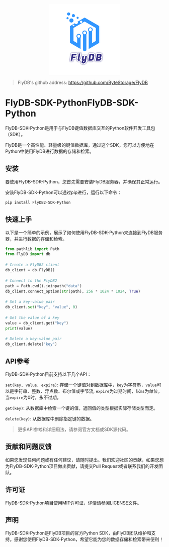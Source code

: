 <img src="./assets/FlyDB-logo.png" alt="FlyDB-logo" style="display: block; margin: 0 auto; width: 45%;" />

>FlyDB's github address: https://github.com/ByteStorage/FlyDB
> 

# FlyDB-SDK-PythonFlyDB-SDK-Python

FlyDB-SDK-Python是用于与FlyDB键值数据库交互的Python软件开发工具包（SDK）。

FlyDB是一个高性能、轻量级的键值数据库，通过这个SDK，您可以方便地在Python中使用FlyDB进行数据的存储和检索。

## 安装

要使用FlyDB-SDK-Python，您首先需要安装FlyDB服务器，并确保其正常运行。

安装FlyDB-SDK-Python可以通过pip进行，运行以下命令：

```bash
pip install FlyDB2-SDK-Python
```

## 快速上手

以下是一个简单的示例，展示了如何使用FlyDB-SDK-Python来连接到FlyDB服务器，并进行数据的存储和检索。

```python
from pathlib import Path
from FlyDB import db

# Create a FlyDB2 client
db_client = db.FlyDB()

# Connect to the FlyDB2
path = Path.cwd().joinpath("data")
db_client.connect_option(str(path), 256 * 1024 * 1024, True)

# Set a key-value pair
db_client.set("key", "value", 0)

# Get the value of a key
value = db_client.get("key")
print(value)

# Delete a key-value pair
db_client.delete("key")
```

## API参考

FlyDB-SDK-Python目前支持以下几个API：

`set(key, value, expire)`: 存储一个键值对到数据库中，`key`为字符串，`value`可以是字符串、整数、浮点数、布尔值或字节流, `expire`为过期时间，以`ms`为单位，当`expire`为0时，永不过期。

`get(key)`: 从数据库中检索一个键的值，返回值的类型根据实际存储类型而定。

`delete(key)`: 从数据库中删除指定键的数据。

> 更多API参考和详细用法，请参阅官方文档或SDK源代码。
>

## 贡献和问题反馈

如果您发现任何问题或有任何建议，请随时提出。我们欢迎社区的贡献，如果您想为FlyDB-SDK-Python项目做出贡献，请提交Pull Request或者联系我们的开发团队。

## 许可证

FlyDB-SDK-Python项目使用MIT许可证，详情请参阅LICENSE文件。

## 声明

FlyDB-SDK-Python是FlyDB项目的官方Python SDK，由FlyDB团队维护和支持。感谢您使用FlyDB-SDK-Python，希望它能为您的数据存储和检索带来便利！